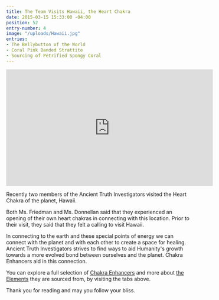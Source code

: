 ```yaml
---
title: The Team Visits Hawaii, the Heart Chakra
date: 2015-03-15 15:33:00 -04:00
position: 52
entry-number: 4
image: "/uploads/Hawaii.jpg"
entries:
- The Bellybutton of the World
- Coral Pink Banded Strattite
- Sourcing of Petrified Spongy Coral
---
```


<iframe width="560" height="315" src="https://www.youtube.com/embed/_vVu3m0BKc0" frameborder="0" allowfullscreen></iframe>

Recently two members of the Ancient Truth Investigators visited the Heart Chakra of the planet, Hawaii.

Both Ms. Friedman and Ms. Donnellan said that they experienced an opening of their own heart chakras in connecting with this location. Prior to their visit, they said that they felt a calling to visit Hawaii.

In connecting to the earth and these special points of energy we can connect with the planet and with each other to create a space for healing. Ancient Truth Investigators strives to find ways to aid Humanity's growth towards a more evolved bond between ourselves and the planet. Chakra Enhancers aid in this connection.

You can explore a full selection of [Chakra Enhancers](http://www.ancienttruthinvestigators.com/products/) and more about [the Elements](http://www.ancienttruthinvestigators.com/the-elements/) they are sourced from, by visiting the tabs above.

Thank you for reading and may you follow your bliss.
